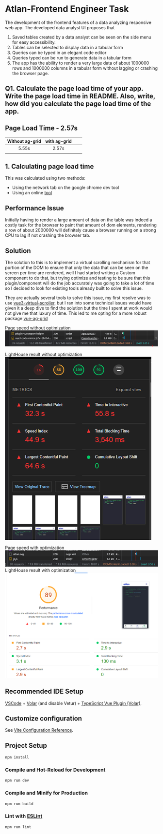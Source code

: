 # Atlan-Frontend Engineer Task
The development of the frontend features of a data analyzing responsive web app.
The developed data analyst  UI proposes that 
1. Saved tables created by a data analyst can be seen on the side menu for easy accessibility.
2. Tables can be selected to display data in a tabular form
3. Queries can be typed in an elegant code editor
4. Queries typed can be run to generate data in a tabular form
5. The app has the ability to render a very large data of about 1000000 rows and 1000000 columns in a tabular form without lagging or crashing the browser page.


## Q1. Calculate the page load time of your app. Write the page load time in README. Also, write, how did you calculate the page load time of the app.

## Page Load Time  - 2.57s
|  Without ag-grid 	|with ag-grid   	|   	|   	|
|:-:	|:-:	|:-:	|:-:	|
|   5.55s  	|  2.57s 	|   	|
|   	|   	|   	|   	|

## 1. Calculating page load time
This was calculated using two methods:
-  Using the network tab on the google chrome dev tool
-  Using an online [tool ](https://pagespeed.web.dev/report?url=https%3A%2F%2Ffrosty-jang-2c102f.netlify.app%2F)

## Performance Issue 
Initially having to render a large amount of data on the table was indeed a costly task for the browser to paint that amount of dom elements, rendering a row of about 2000000 will definitely cause a browser running on a strong CPU to lag if not crashing the browser tab.

## Solution
The solution to this is to implement a virtual scrolling mechanism for that portion of the DOM to ensure that only the data that can be seen on the screen per time are rendered, well I had started writing a Custom component to do that, but trying optimize and testing to be sure that this plugin/component will do the job accurately was going to take a lot of time so I decided to look for existing tools already built to solve this issue.

They are actually several tools to solve this issue, my first resolve was to use [vue3-virtual-scroller](https://www.npmjs.com/package/vue3-virtual-scroller), but I ran into some technical issues would have given it a deep dive to find the solution but the time I spent at work would not give me that luxury of time.
This led to me opting for a more robust package [vue-ag-grid](https://www.ag-grid.com/vue-data-grid/getting-started/)


Page speed without optimization
![without optimization](https://github.com/pemeraldy/atlan-challenge/blob/master/src/assets/imgs/perfomance/slowload.PNG)

LightHouse result without optimization
![lighthouse without optimization](https://github.com/pemeraldy/atlan-challenge/blob/master/src/assets/imgs/perfomance/slow-state-2.PNG)

Page speed with optimization
![with optimazation](https://github.com/pemeraldy/atlan-challenge/blob/master/src/assets/imgs/perfomance/test-grid-approach.PNG)
LightHouse result with optimization
![optimized](https://github.com/pemeraldy/atlan-challenge/blob/master/src/assets/imgs/perfomance/test-grid-approach2.PNG)


## Recommended IDE Setup

[VSCode](https://code.visualstudio.com/) + [Volar](https://marketplace.visualstudio.com/items?itemName=johnsoncodehk.volar) (and disable Vetur) + [TypeScript Vue Plugin (Volar)](https://marketplace.visualstudio.com/items?itemName=johnsoncodehk.vscode-typescript-vue-plugin).

## Customize configuration

See [Vite Configuration Reference](https://vitejs.dev/config/).

## Project Setup

```sh
npm install
```

### Compile and Hot-Reload for Development

```sh
npm run dev
```

### Compile and Minify for Production

```sh
npm run build
```

### Lint with [ESLint](https://eslint.org/)

```sh
npm run lint
```
